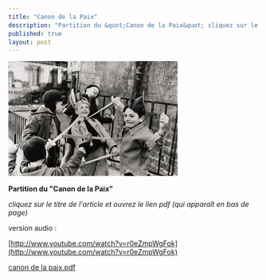 ```yaml
---
title: "Canon de la Paix"
description: "Partition du &quot;Canon de la Paix&quot; cliquez sur le titre de l'article et ouvrez le lien pdf (qui apparaît en bas de page) version audio : "
published: true
layout: post
---
```



![](/images/2013-05-15-paix.jpg)

**Partition du "Canon de la Paix"**

*cliquez sur le titre de l'article et ouvrez le lien pdf (qui apparaît en bas de page)*

version audio :

[http://www.youtube.com/watch?v=r0eZmpWgFok](http://www.youtube.com/watch?v=r0eZmpWgFok)

[canon de la paix.pdf](/partitions/2013-05-15-canon-de-la-paix.pdf)